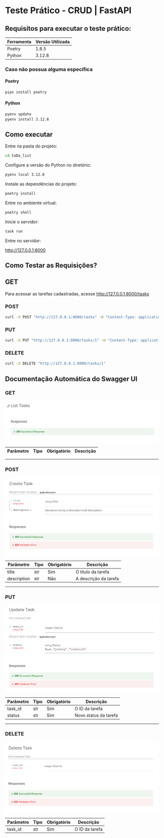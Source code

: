 # Teste Prático - CRUD | FastAPI

## Requisitos para executar o teste prático:

| Ferramenta   | Versão Utilizada |
|--------------|------------------|
| Poetry       | 1.8.5            | 
| Python       | 3.12.8           | 

### Caso não possua alguma específica

#### Poetry

```bash
pipx install poetry
```

#### Python

```bash
pyenv update
pyenv install 3.12.8
```

## Como executar

Entre na pasta do projeto:

```bash
cd toDo_list
```

Configure a versão do Python no diretório:

```bash
pyenv local 3.12.8
```
Instale as dependências do projeto:

```bash
poetry install
```
Entre no ambiente virtual:

```bash
poetry shell
```
Inicie o servidor:

```bash
task run
```
Entre no servidor:

http://127.0.0.1:8000

## Como Testar as Requisições?

## GET

Para acessar as tarefas cadastradas, acesse http://127.0.0.1:8000/tasks

### POST

```bash
curl -X POST "http://127.0.0.1:8000/tasks" -H "Content-Type: application/json" -d '{"title": "walk with the dog", "description": "at least 1h"}'
```

### PUT

```bash
curl -X PUT "http://127.0.0.1:8000/tasks/1" -H "Content-Type: application/json" -d '{"status": "completed"}'
``` 

### DELETE

```bash
curl -X DELETE "http://127.0.0.1:8000/tasks/1"
```


## Documentação Automática do Swagger UI

### GET

<center> 

![GET](./assets/getDoc.png)

| Parâmetro    | Tipo | Obrigatório | Descrição                |
|--------------|------|-------------|--------------------------|

</center>

___

### POST

<center>

![POST](./assets/postDoc.png)

| Parâmetro    | Tipo | Obrigatório | Descrição                |
|--------------|------|-------------|--------------------------|
| title        | str  | Sim         | O título da tarefa       |
| description  | str  | Não         | A descrição da tarefa    |

</center>

___

### PUT

<center>

![PUT](./assets/putDoc.png)

| Parâmetro    | Tipo | Obrigatório | Descrição                |
|--------------|------|-------------|--------------------------|
| task_id      | str  | Sim         | O ID da tarefa           |
| status       | str  | Sim         | Novo status da tarefa    |

</center>

___

### DELETE

<center>

![DELETE](./assets/deleteDoc.png)

| Parâmetro    | Tipo | Obrigatório | Descrição                |
|--------------|------|-------------|--------------------------|
| task_id      | str  | Sim         | O ID da tarefa           |

</center>